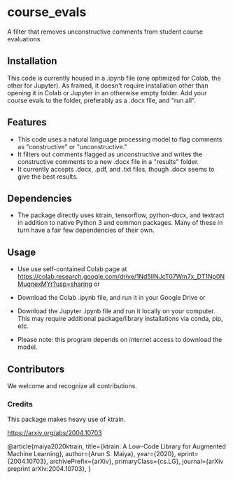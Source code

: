 # course_evals

A filter that removes unconstructive comments from student course evaluations

## Installation

This code is currently housed in a .ipynb file (one optimized for Colab, the other for Jupyter).
As framed, it doesn't require installation other than opening it in Colab or Jupyter in an otherwise empty folder.
Add your course evals to the folder, preferably as a .docx file, and "run all".

## Features

- This code uses a natural language processing model to flag comments as "constructive" or "unconstructive."
- It filters out comments flagged as unconstructive and writes the constructive comments to a new .docx file in a "results" folder.
- It currently accepts .docx, .pdf, and .txt files, though .docx seems to give the best results.

## Dependencies

- The package directly uses ktrain, tensorflow, python-docx, and textract in addition to native Python 3 and common packages.  Many of these in turn have a fair few dependencies of their own.

## Usage

- Use use self-contained Colab page at https://colab.research.google.com/drive/1Nd5IlNJcT07Wm7x_DT1Np0NMuqnexMYr?usp=sharing
or
- Download the Colab .ipynb file, and run it in your Google Drive
or
- Download the Jupyter .ipynb file and run it locally on your computer.  This may require additional package/library installations via conda, pip, etc.

- Please note: this program depends on internet access to download the model.


## Contributors

We welcome and recognize all contributions.

### Credits
This package makes heavy use of ktrain.

https://arxiv.org/abs/2004.10703

@article{maiya2020ktrain,
    title={ktrain: A Low-Code Library for Augmented Machine Learning},
    author={Arun S. Maiya},
    year={2020},
    eprint={2004.10703},
    archivePrefix={arXiv},
    primaryClass={cs.LG},
    journal={arXiv preprint arXiv:2004.10703},
}
